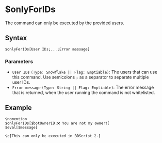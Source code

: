 # $onlyForIDs
The command can only be executed by the provided users.

## Syntax
```
$onlyForIDs[User IDs;...;Error message]
```

### Parameters 
- `User IDs` `(Type: Snowflake || Flag: Emptiable)`: The users that can use this command. Use semicolons `;` as a separator to separate multiple user IDs.
- `Error message` `(Type: String || Flag: Emptiable)`: The error message that is returned, when the user running the command is not whitelisted.

## Example
```
$nomention
$onlyForIDs[$botOwnerID;❌ You are not my owner!]
$eval[$message]

$c[This can only be executed in BDScript 2.]
```
